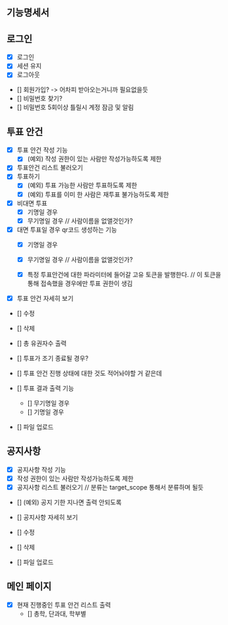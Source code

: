 ## 기능명세서

## 로그인
- [x] 로그인
- [x] 세션 유지
- [x] 로그아웃
- [] 회원가입? -> 어차피 받아오는거니까 필요없을듯
- [] 비밀번호 찾기?
- [] 비밀번호 5회이상 틀릴시 계정 잠금 및 알림

## 투표 안건

- [x] 투표 안건 작성 기능
  - [x] (예외) 작성 권한이 있는 사람만 작성가능하도록 제한
- [x] 투표안건 리스트 불러오기
- [x] 투표하기
  - [x] (예외) 투표 가능한 사람만 투표하도록 제한
  - [x] (예외) 투표를 이미 한 사람은 재투표 불가능하도록 제한
- [x] 비대면 투표
  - [x] 기명일 경우
  - [x] 무기명일 경우 // 사람이름을 없앨것인가?
- [x] 대면 투표일 경우 qr코드 생성하는 기능
  - [x] 기명일 경우
  - [x] 무기명일 경우 // 사람이름을 없앨것인가?

  - [x] 특정 투표안건에 대한 파라미터에 들어갈 고유 토큰을 발행한다.
  // 이 토큰을 통해 접속했을 경우에만 투표 권한이 생김

- [x] 투표 안건 자세히 보기
- [] 수정
- [] 삭제

- [] 총 유권자수 출력
- [] 투표가 조기 종료될 경우?
- [] 투표 안건 진행 상태에 대한 것도 적어놔야할 거 같은데

- [] 투표 결과 출력 기능
  - [] 무기명일 경우
  - [] 기명일 경우

- [] 파일 업로드

## 공지사항

- [x] 공지사항 작성 기능
- [x] 작성 권한이 있는 사람만 작성가능하도록 제한
- [x] 공지사항 리스트 불러오기 // 분류는 target_scope 통해서 분류하며 될듯
- [] (예외) 공지 기한 지나면 출력 안되도록

- [] 공지사항 자세히 보기

- [] 수정
- [] 삭제

- [] 파일 업로드

## 메인 페이지

- [x] 현재 진행중인 투표 안건 리스트 출력
  - [] 총학, 단과대, 학부별